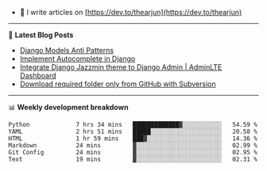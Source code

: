 <!-- ![My Profile Introduction Image](https://i.ibb.co/tLFZ15Q/gh.png) -->
- 📝 I write articles on [https://dev.to/thearjun](https://dev.to/thearjun)

-------

📕 **Latest Blog Posts**
<!-- BLOG-POST-LIST:START -->
- [Django Models Anti Patterns](https://dev.to/thearjun/django-models-anti-patterns-1ma1)
- [Implement Autocomplete in Django](https://dev.to/thearjun/implement-autocomplete-in-django-3h20)
- [Integrate Django Jazzmin theme to Django Admin | AdminLTE Dashboard](https://dev.to/thearjun/integrate-django-jazzmin-theme-to-django-admin-adminlte-dashboard-5aao)
- [Download required folder only from GitHub with Subversion](https://dev.to/thearjun/download-required-folder-only-from-github-with-subversion-2gpc)
<!-- BLOG-POST-LIST:END -->

-------

📊 **Weekly development breakdown**
<!--START_SECTION:waka-->

```text
Python             7 hrs 34 mins   █████████████▓░░░░░░░░░░░   54.59 %
YAML               2 hrs 51 mins   █████░░░░░░░░░░░░░░░░░░░░   20.58 %
HTML               1 hr 59 mins    ███▓░░░░░░░░░░░░░░░░░░░░░   14.36 %
Markdown           24 mins         ▓░░░░░░░░░░░░░░░░░░░░░░░░   02.99 %
Git Config         24 mins         ▓░░░░░░░░░░░░░░░░░░░░░░░░   02.95 %
Text               19 mins         ▓░░░░░░░░░░░░░░░░░░░░░░░░   02.31 %
```

<!--END_SECTION:waka-->
<img src='https://profile-counter.glitch.me/thearjun/count.svg' width='0px'>
